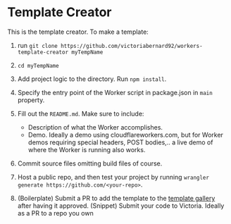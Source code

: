 # Template Creator

This is the template creator. To make a template:

1. run `git clone https://github.com/victoriabernard92/workers-template-creator myTempName`

2. `cd myTempName`

3. Add project logic to the directory. Run `npm install`.

4. Specify the entry point of the Worker script in package.json in `main` property.

5. Fill out the `README.md`. Make sure to include:
   - Description of what the Worker accomplishes.
   - Demo. Ideally a demo using cloudflareworkers.com, but for Worker demos requiring special headers,
     POST bodies,.. a live demo of where the Worker is running also works.

6. Commit source files omitting build files of course.

7. Host a public repo, and then test your project by running `wrangler generate https://github.com/<your-repo>`.

8. (Boilerplate) Submit a PR to add the template to the [template gallery](https://github.com/cloudflare/cloudflare-docs/edit/master/content/templates/_index.md) after having it approved.
   (Snippet) Submit your code to Victoria. Ideally as a PR to a repo you own